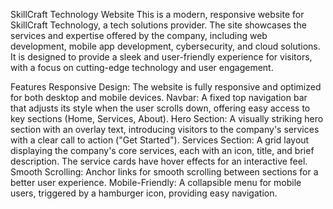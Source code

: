 SkillCraft Technology Website
This is a modern, responsive website for SkillCraft Technology, a tech solutions provider. The site showcases the services and expertise offered by the company, including web development, mobile app development, cybersecurity, and cloud solutions. It is designed to provide a sleek and user-friendly experience for visitors, with a focus on cutting-edge technology and user engagement.

Features
Responsive Design: The website is fully responsive and optimized for both desktop and mobile devices.
Navbar: A fixed top navigation bar that adjusts its style when the user scrolls down, offering easy access to key sections (Home, Services, About).
Hero Section: A visually striking hero section with an overlay text, introducing visitors to the company's services with a clear call to action ("Get Started").
Services Section: A grid layout displaying the company's core services, each with an icon, title, and brief description. The service cards have hover effects for an interactive feel.
Smooth Scrolling: Anchor links for smooth scrolling between sections for a better user experience.
Mobile-Friendly: A collapsible menu for mobile users, triggered by a hamburger icon, providing easy navigation.
